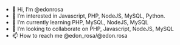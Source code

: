 - 👋 Hi, I’m @edonrosa
- 👀 I’m interested in Javascript, PHP, NodeJS, MySQL, Python.
- 🌱 I’m currently learning PHP, MySQL, NodeJS, MySQL
- 💞️ I’m looking to collaborate on PHP, Javascript, NodeJS, MySQL
- 📫 How to reach me @edon_rosa/@edon.rosa

<!---
edonrosa/edonrosa is a ✨ special ✨ repository because its `README.md` (this file) appears on your GitHub profile.
You can click the Preview link to take a look at your changes.
--->
